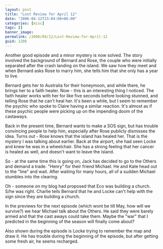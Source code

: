 ```yaml
---
layout: post
title: "Lost Review for April 12"
date: "2006-04-12T23:04:00+06:00"
categories: [misc]
tags: []
banner_image: 
permalink: /2006/04/12/Lost-Review-for-April-12
guid: 1206
---
```


Another good episode and a minor mystery is now solved. The story involved the background of Bernard and Rose, the couple who were initially separated after the crash landing on the island. We saw how they meet and when Bernard asks Rose to marry him, she tells him that she only has a year to live.

Bernard gets her to Australia for their honeymoon, and while there, he brings her to a faith healer. Now - this is an interesting thing I noticed. The faith healer works with her for like five seconds before looking stunned, and telling Rose that he can't heal her. It's been a while, but I seem to remember the psychic who spoke to Claire having a similar reaction. It's almost as if these psychic people were picking up on the impending doom of the castaways. 

Back in the present time, Bernard wants to make a SOS sign, but has trouble convincing people to help him, especially after Rose publicly dismisses the idea. Turns out - Rose knows that the island has healed her. That is the mystery I was talking about earlier. Back at the airport, she had seen Locke and knew he was in a wheelchair. She has a strong feeling that her cancer is healed as well, and doesn't want to leave the island.

So - at the same time this is going on, Jack has decided to go to the Others and demand a trade. "Henry" for their friend Michael. He and Kate head out to the "line" and wait. After waiting for many hours, all of a sudden Michael stumbles into the clearing. 

Oh - someone on my blog had proposed that Eco was building a church. S/he was right. Charlie tells Bernard that he and Locke can't help with the sign since they are building a church. 

In the previews for the next episode (which wont be till May, how will we survive?) we hear Michael talk about the Others. He said they were barely armed and that the cast aways could take them. Maybe the "war" that I predicted in the beginning of the season will finally come about?

Also shown during the episode is Locke trying to remember the map and draw it. He has trouble during the beginning of the episode, but after getting some fresh air, he seems recharged.